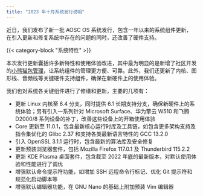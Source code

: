 ```yaml
---
title: "2023 年十月系统发行说明"
---
```


近日，我们发布了新一批 AOSC OS 系统发行，包含一年以来的系统组件更新，在引入更新和修复系统中存在的问题的同时，还改善了硬件支持。

{{< category-block "系统特性" >}}

本次发行更新囊括许多新特性和使用体验改进，其中最为明显的是新增了社区开发的[小熊猫包管理](https://github.com/AOSC-Dev/oma)，让系统组件的管理更方便、可靠。此外，我们还更新了内核、图形栈、音频栈等关键硬件支持组件，确保在新硬件上的使用体验。

我们也对系统各关键组件进行了修缮和更新，主要的几项有：

- 更新 Linux 内核至 6.4 分支，同时提供 6.1 长期支持分支，确保新硬件上的系统体验；另有引入一系列针对 Microsoft Surface、华为擎云 W510 和飞腾 D2000/8 系列设备的补丁，改善这些设备上的开箱使用体验
- Core 更新至 11.0.1，包含最新核心运行时库及工具链，如包含更多架构支持及指令集优化的 Glibc 2.37 和支持各类最新语言特性的 GCC 13.2.0
- 引入 OpenSSL 3.1.1 运行时，包含最新的算法库及安全修复
- 更新预装浏览器套件，包括 Mozilla Firefox 117.0.1 及 Thunderbird 115.2.2
- 更新 KDE Plasma 桌面套件，包含截至 2022 年底的最新版本，对默认使用体验和性能进行了调优
- 增强默认命令提示符功能，如增加 SSH 远程命令行标记、优化 Git 提示符和规范化启动脚本等
- 增强默认编辑器功能，在 GNU Nano 的基础上附加预装 Vim 编辑器